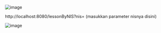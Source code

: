 ![image](https://github.com/siftiyan/mentoring-golang/assets/158864815/25a2a86c-3c97-41dd-9dbe-cc937af63107)

http://localhost:8080/lessonByNIS?nis= (masukkan parameter nisnya disini)

![image](https://github.com/siftiyan/mentoring-golang/assets/158864815/751ea43c-c02f-42aa-ae7b-83dc1ebd03d6)
